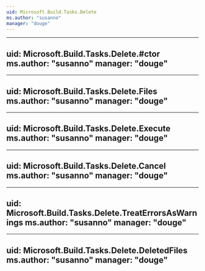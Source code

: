 ```yaml
---
uid: Microsoft.Build.Tasks.Delete
ms.author: "susanno"
manager: "douge"
---
```


---
uid: Microsoft.Build.Tasks.Delete.#ctor
ms.author: "susanno"
manager: "douge"
---

---
uid: Microsoft.Build.Tasks.Delete.Files
ms.author: "susanno"
manager: "douge"
---

---
uid: Microsoft.Build.Tasks.Delete.Execute
ms.author: "susanno"
manager: "douge"
---

---
uid: Microsoft.Build.Tasks.Delete.Cancel
ms.author: "susanno"
manager: "douge"
---

---
uid: Microsoft.Build.Tasks.Delete.TreatErrorsAsWarnings
ms.author: "susanno"
manager: "douge"
---

---
uid: Microsoft.Build.Tasks.Delete.DeletedFiles
ms.author: "susanno"
manager: "douge"
---
